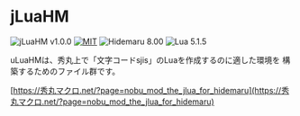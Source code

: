 # jLuaHM

![jLuaHM v1.0.0](https://img.shields.io/badge/jLuaHM-v1.0.0-6479ff.svg)
[![MIT](https://img.shields.io/badge/license-MIT-blue.svg?style=flat)](LICENSE)
![Hidemaru 8.00](https://img.shields.io/badge/Hidemaru-v8.00-6479ff.svg)
![Lua 5.1.5](https://img.shields.io/badge/Lua-v5.1.5-6479ff.svg?logo=lua&logoColor=white)

uLuaHMは、秀丸上で「文字コードsjis」のLuaを作成するのに適した環境を 構築するためのファイル群です。

[https://秀丸マクロ.net/?page=nobu_mod_the_jlua_for_hidemaru](https://秀丸マクロ.net/?page=nobu_mod_the_jlua_for_hidemaru)

